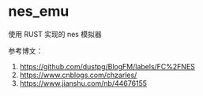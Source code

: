 # nes_emu
使用 RUST 实现的 nes 模拟器

参考博文：
1. https://github.com/dustpg/BlogFM/labels/FC%2FNES
2. https://www.cnblogs.com/chzarles/
3. https://www.jianshu.com/nb/44676155
